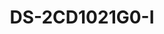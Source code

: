 ---
id: 1
title: "DS-2CD1021G0-I"
slug: "DS-2CD1021G0-I"
subTitle: "2 MP Fixed Bullet Network Camera"
category: "networkcamera"
imgCard: "/src/assets/images/networkcamera/DS-2CD1021G0-I/DS-2CD1021G0-I-1.webp"
imgAlt: "DS-2CD1021G0-I"
thumbnails: [
  "/src/assets/images/networkcamera/DS-2CD1021G0-I/DS-2CD1021G0-I-1.webp",
  "/src/assets/images/networkcamera/DS-2CD1021G0-I/DS-2CD1021G0-I-2.webp",
  "/src/assets/images/networkcamera/DS-2CD1021G0-I/DS-2CD1021G0-I-3.webp",
]
features: [
  "High quality imaging with 2 MP resolution",
  "IP67-rated water and dust resistance for outdoor durability",
  "Easy installation with Power over Ethernet (PoE) technology",
]
rating: 5
reviewCount: 100
specifications: {
  Camera: {
    Image_Sensor: "1/2.9\" Progressive Scan CMOS",
    Max_Resolution: "1920 × 1080",
    Min_Illumination: "Color: 0.01 Lux @ (F2.2, AGC ON), B/W: 0 Lux with IR",
    Shutter_Time: "1/3 s to 1/100,000 s",
    Day_Night: "IR cut filter",
    Angle_Adjustment: "Pan: 0° to 360°, Tilt: 0° to 90°, Rotate: 0° to 360°"
  },
  Lens: {
    Lens_Type: "Fixed focal lens, 2.8 and 4 mm optional",
    Focal_Length_FOV: "2.8 mm: Horizontal FOV 94°, Vertical FOV 51°, Diagonal FOV 112°; 4 mm: Horizontal FOV 80°, Vertical FOV 44°, Diagonal FOV 94°",
    Lens_Mount: "M12",
    Iris_Type: "Fixed",
    Aperture: "F2.2"
  },
  Video: {
    Main_Stream: {
      "50_Hz": "25 fps (1920 × 1080, 1280 × 720)",
      "60_Hz": "30 fps (1920 × 1080, 1280 × 720)"
    },
    Sub_Stream: {
      "50_Hz": "25 fps (640 × 480, 640 × 360)",
      "60_Hz": "30 fps (640 × 480, 640 × 360)"
    },
    Video_Compression: {
      Main_Stream: "H.265+/H.265/H.264+/H.264",
      Sub_Stream: "H.265/H.264"
    },
    Video_Bit_Rate: "32 Kbps to 8 Mbps",
    H264_Type: "Baseline Profile, Main Profile, High Profile",
    H265_Type: "Main Profile",
    Bit_Rate_Control: "CBR, VBR"
  },
  Network: {
    Security: "Password protection, complicated password, watermark, basic and digest authentication for HTTP, security audit log, host authentication (MAC address)",
    Simultaneous_Live_View: "Up to 6 channels",
    API: "ISAPI, SDK",
    Protocols: "TCP/IP, ICMP, DHCP, DNS, HTTP, RTP, RTSP, NTP, IGMP, UDP, QoS",
    User_Host: "Up to 32 users; 3 user levels: administrator, operator, and user",
    Client: "iVMS-4200",
    Web_Browser: "Plug-in required live view: IE 10, IE 11; Local service: Chrome 57.0+, Firefox 52.0+"
  },
  Image: {
    Wide_Dynamic_Range: "Digital WDR",
    SNR: "≥ 52 dB",
    Day_Night_Switch: "Day, Night, Auto, Schedule",
    Image_Enhancement: "BLC, HLC, 3D DNR",
    Image_Settings: "Saturation, brightness, contrast, sharpness, gain, white balance, adjustable by client software or web browser"
  },
  General: {
    Power: "12 VDC ± 25%, 0.41 A, max. 5 W, Ø5.5 mm coaxial power plug, reverse polarity protection, PoE: IEEE 802.3af, Class 3, max. 6.5 W",
    Material: "Plastic",
    Dimension: "138.8 mm × 60.9 mm × 57.9 mm (5.5\" × 2.4\" × 2.3\")",
    Package_Dimension: "163 mm × 75 mm × 75 mm (6.4\" × 3.0\" × 3.0\")",
    Weight: "Approx. 175 g (0.4 lb.)",
    With_Package_Weight: "Approx. 250 g (1.1 lb.)",
    Storage_Conditions: "-30 °C to 60 °C (-22 °F to 140 °F). Humidity 95% or less (non-condensing)",
    Startup_and_Operating_Conditions: "-30 °C to 60 °C (-22 °F to 140 °F). Humidity 95% or less (non-condensing)",
    Language: "English, Ukrainian",
    General_Function: "Heartbeat, anti-banding, mirror, password protection, password reset via email"
  }
}
---